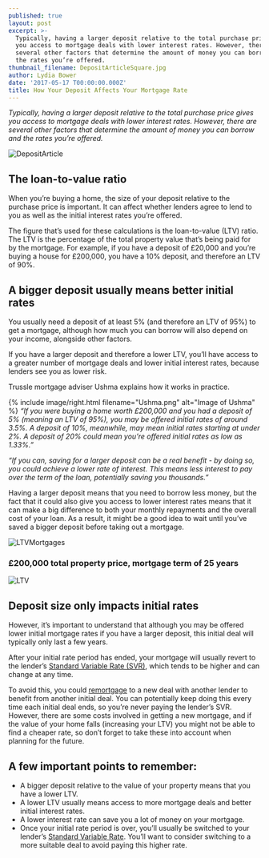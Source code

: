 ```yaml
---
published: true
layout: post
excerpt: >-
  Typically, having a larger deposit relative to the total purchase price gives
  you access to mortgage deals with lower interest rates. However, there are
  several other factors that determine the amount of money you can borrow and
  the rates you’re offered. 
thumbnail_filename: DepositArticleSquare.jpg
author: Lydia Bower
date: '2017-05-17 T00:00:00.000Z'
title: How Your Deposit Affects Your Mortgage Rate
---
```

_Typically, having a larger deposit relative to the total purchase price gives you access to mortgage deals with lower interest rates. However, there are several other factors that determine the amount of money you can borrow and the rates you’re offered._

![DepositArticle]({{site.baseurl}}/images/post_images/DepositArticle.jpg)

## The loan-to-value ratio 
When you’re buying a home, the size of your deposit relative to the purchase price is important. It can affect whether lenders agree to lend to you as well as the initial interest rates you’re offered. 

The figure that’s used for these calculations is the loan-to-value (LTV) ratio. The LTV is the percentage of the total property value that’s being paid for by the mortgage. For example, if you have a deposit of £20,000 and you’re buying a house for £200,000, you have a 10% deposit, and therefore an LTV of 90%. 

## A bigger deposit usually means better initial rates
You usually need a deposit of at least 5% (and therefore an LTV of 95%) to get a mortgage, although how much you can borrow will also depend on your income, alongside other factors. 

If you have a larger deposit and therefore a lower LTV, you’ll have access to a greater number of mortgage deals and lower initial interest rates, because lenders see you as lower risk. 

Trussle mortgage adviser Ushma explains how it works in practice. 

{% include image/right.html filename="Ushma.png" alt="Image of Ushma" %}
*“If you were buying a home worth £200,000 and you had a deposit of 5% (meaning an LTV of 95%), you may be offered initial rates of around 3.5%. A deposit of 10%, meanwhile, may mean initial rates starting at under 2%. A deposit of 20% could mean you’re offered initial rates as low as 1.33%.”*

*“If you can, saving for a larger deposit can be a real benefit - by doing so, you could achieve a lower rate of interest. This means less interest to pay over the term of the loan, potentially saving you thousands.”*

Having a larger deposit means that you need to borrow less money, but the fact that it could also give you access to lower interest rates means that it can make a big difference to both your monthly repayments and the overall cost of your loan. As a result, it might be a good idea to wait until you’ve saved a bigger deposit before taking out a mortgage.

![LTVMortgages]({{site.baseurl}}/images/post_images/ltvMortgagePayments.jpg)

### £200,000 total property price, mortgage term of 25 years
![LTV]({{site.baseurl}}/images/post_images/LTVTable.png)


## Deposit size only impacts initial rates
However, it’s important to understand that although you may be offered lower initial mortgage rates if you have a larger deposit, this initial deal will typically only last a few years. 

After your initial rate period has ended, your mortgage will usually revert to the lender’s [Standard Variable Rate (SVR)](https://trussle.com/blog/what-is-a-standard-variable-rate), which tends to be higher and can change at any time.  

To avoid this, you could [remortgage](https://trussle.com/blog/the-straightforward-guide-to-remortgaging) to a new deal with another lender to benefit from another initial deal. You can potentially keep doing this every time each initial deal ends, so you’re never paying the lender’s SVR. However, there are some costs involved in getting a new mortgage, and if the value of your home falls (increasing your LTV) you might not be able to find a cheaper rate, so don’t forget to take these into account when planning for the future. 

## A few important points to remember: 

- A bigger deposit relative to the value of your property means that you have a lower LTV.
- A lower LTV usually means access to more mortgage deals and better initial interest rates.  
- A lower interest rate can save you a lot of money on your mortgage. 
- Once your initial rate period is over, you’ll usually be switched to your lender’s [Standard Variable Rate](https://trussle.com/blog/what-is-a-standard-variable-rate). You’ll want to consider switching to a more suitable deal to avoid paying this higher rate. 

 









